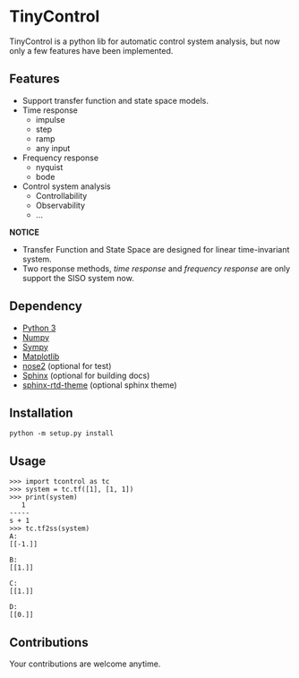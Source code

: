 # TinyControl
TinyControl is a python lib for automatic control system analysis,
but now only a few features have been implemented.

## Features
+ Support transfer function and state space models.
+ Time response
    + impulse
    + step
    + ramp
    + any input
+ Frequency response
    + nyquist
    + bode
+ Control system analysis
    + Controllability
    + Observability
    + ...

__NOTICE__ 
+ Transfer Function and State Space are designed for linear time-invariant system.
+ Two response methods, _time response_ and _frequency response_ are only support the SISO system now.

## Dependency
+ [Python 3](https://www.python.org)
+ [Numpy](http://www.numpy.org)
+ [Sympy](http://www.sympy.org)
+ [Matplotlib](https://matplotlib.org)
+ [nose2](https://github.com/nose-devs/nose2) (optional for test)
+ [Sphinx](http://www.sphinx-doc.org) (optional for building docs)
+ [sphinx-rtd-theme](https://github.com/rtfd/sphinx_rtd_theme) (optional sphinx theme)

## Installation
    python -m setup.py install

## Usage
    >>> import tcontrol as tc
    >>> system = tc.tf([1], [1, 1])
    >>> print(system)
       1
    -----
    s + 1
    >>> tc.tf2ss(system)
    A:
    [[-1.]]

    B:
    [[1.]]

    C:
    [[1.]]

    D:
    [[0.]]

## Contributions
Your contributions are welcome anytime.
